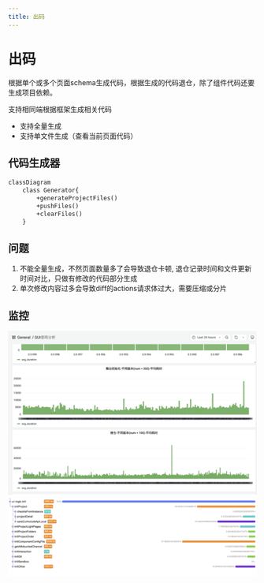 ```yaml
---
title: 出码
---
```


# 出码

根据单个或多个页面schema生成代码，根据生成的代码退仓，除了组件代码还要生成项目依赖。

支持相同端根据框架生成相关代码

- 支持全量生成
- 支持单文件生成（查看当前页面代码）

## 代码生成器
```mermaid
classDiagram
    class Generator{
        +generateProjectFiles()
        +pushFiles()
        +clearFiles()
    }

```



## 问题
1. 不能全量生成，不然页面数量多了会导致退仓卡顿, 退仓记录时间和文件更新时间对比，只做有修改的代码部分生成
2. 单次修改内容过多会导致diff的actions请求体过大，需要压缩或分片

## 监控
![image](./monitor.png)
![image](./monitor-detail.png)
